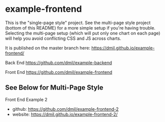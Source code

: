 # example-frontend

This is the "single-page style" project. See the multi-page style project (bottom of this README) for a more simple setup if you're having trouble. Selecting the multi-page setup (which will put only one chart on each page) will help you avoid conflicting CSS and JS across charts.

It is published on the master branch here: https://dmil.github.io/example-frontend/

Back End https://github.com/dmil/example-backend

Front End https://github.com/dmil/example-frontend

## See Below for Multi-Page Style

Front End Example 2 
* github: https://github.com/dmil/example-frontend-2
* website: https://dmil.github.io/example-frontend-2/
